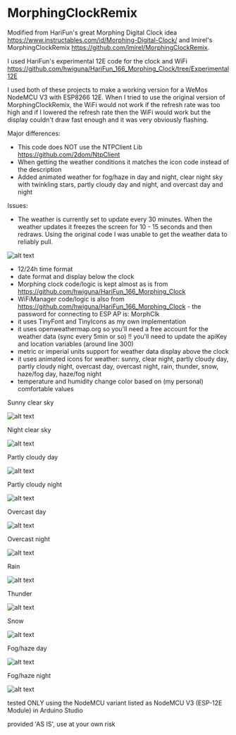 # MorphingClockRemix
Modified from HariFun's great Morphing Digital Clock idea https://www.instructables.com/id/Morphing-Digital-Clock/ and lmirel's MorphingClockRemix https://github.com/lmirel/MorphingClockRemix.

I used HariFun's experimental 12E code for the clock and WiFi https://github.com/hwiguna/HariFun_166_Morphing_Clock/tree/Experimental12E

I used both of these projects to make a working version for a WeMos NodeMCU  V3 with ESP8266 12E. When I tried to use the original version of MorphingClockRemix, the WiFi would not work if the refresh rate was too high and if I lowered the refresh rate then the WiFi would work but the display couldn't draw fast enough and it was very obviously flashing.

Major differences:
- This code does NOT use the NTPClient Lib https://github.com/2dom/NtpClient
- When getting the weather conditions it matches the icon code instead of the description
- Added animated weather for fog/haze in day and night, clear night sky with twinkling stars, partly cloudy day and night,         and overcast day and night

Issues:
- The weather is currently set to update every 30 minutes. When the weather updates it freezes the screen for 10 - 15 seconds 
  and then redraws. Using the original code I was unable to get the weather data to reliably pull.

![alt text](https://raw.githubusercontent.com/j3rmbob/MorphingClockRemix/master/main.gif?raw=true)

- 12/24h time format
- date format and display below the clock
- Morphing clock code/logic is kept almost as is from https://github.com/hwiguna/HariFun_166_Morphing_Clock
- WiFiManager code/logic is also from https://github.com/hwiguna/HariFun_166_Morphing_Clock - the password for connecting to ESP   AP is: MorphClk
- it uses TinyFont and TinyIcons as my own implementation
- it uses openweathermap.org so you'll need a free account for the weather data (sync every 5min or so)
  !! you'll need to update the apiKey and location variables (around line 300)
- metric or imperial units support for weather data display above the clock
- it uses animated icons for weather: sunny, clear night, partly cloudy day, partly cloudy night, overcast day, overcast night, 
  rain, thunder, snow, haze/fog day, haze/fog night
- temperature and humidity change color based on (my personal) comfortable values

Sunny clear sky

![alt text](https://raw.githubusercontent.com/j3rmbob/MorphingClockRemix/master/sunny.gif?raw=true)

Night clear sky

![alt text](https://raw.githubusercontent.com/j3rmbob/MorphingClockRemix/master/clear_night.gif?raw=true)

Partly cloudy day

![alt text](https://raw.githubusercontent.com/j3rmbob/MorphingClockRemix/master/partly_cloudy_day.gif?raw=true)

Partly cloudy night

![alt text](https://raw.githubusercontent.com/j3rmbob/MorphingClockRemix/master/partly_cloudy_night.gif?raw=true)

Overcast day

![alt text](https://raw.githubusercontent.com/j3rmbob/MorphingClockRemix/master/overcast_day.gif?raw=true)

Overcast night

![alt text](https://raw.githubusercontent.com/j3rmbob/MorphingClockRemix/master/overcast_night.gif?raw=true)

Rain

![alt text](https://raw.githubusercontent.com/j3rmbob/MorphingClockRemix/master/rain.gif?raw=true)

Thunder

![alt text](https://raw.githubusercontent.com/j3rmbob/MorphingClockRemix/master/thunder.gif?raw=true)

Snow

![alt text](https://raw.githubusercontent.com/j3rmbob/MorphingClockRemix/master/snow.gif?raw=true)

Fog/haze day

![alt text](https://raw.githubusercontent.com/j3rmbob/MorphingClockRemix/master/fog_haze_day.gif?raw=true)

Fog/haze night

![alt text](https://raw.githubusercontent.com/j3rmbob/MorphingClockRemix/master/fog_haze_night.gif?raw=true)

tested ONLY using the NodeMCU variant listed as NodeMCU V3 (ESP-12E Module) in Arduino Studio

provided 'AS IS', use at your own risk
